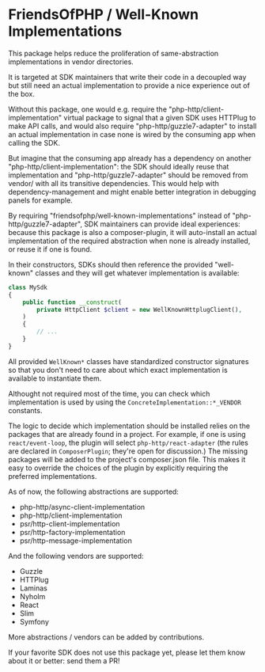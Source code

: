 # FriendsOfPHP / Well-Known Implementations

This package helps reduce the proliferation of same-abstraction implementations
in vendor directories.

It is targeted at SDK maintainers that write their code in a decoupled way but
still need an actual implementation to provide a nice experience out of the box.

Without this package, one would e.g. require the "php-http/client-implementation"
virtual package to signal that a given SDK uses HTTPlug to make API calls, and
would also require "php-http/guzzle7-adapter" to install an actual
implementation in case none is wired by the consuming app when calling the SDK.

But imagine that the consuming app already has a dependency on another
"php-http/client-implementation": the SDK should ideally reuse that
implementation and "php-http/guzzle7-adapter" should be removed from vendor/ with
all its transitive dependencies. This would help with dependency-management and
might enable better integration in debugging panels for example.

By requiring "friendsofphp/well-known-implementations" instead of
"php-http/guzzle7-adapter", SDK maintainers can provide ideal experiences:
because this package is also a composer-plugin, it will auto-install an actual
implementation of the required abstraction when none is already installed, or
reuse it if one is found.

In their constructors, SDKs should then reference the provided "well-known"
classes and they will get whatever implementation is available:

```php
class MySdk
{
    public function __construct(
        private HttpClient $client = new WellKnownHttplugClient(),
    )
    {
        // ...
    }
}
```

All provided `WellKnown*` classes have standardized constructor signatures so
that you don't need to care about which exact implementation is available to
instantiate them.

Althought not required most of the time, you can check which implementation is
used by using the `ConcreteImplementation::*_VENDOR` constants.

The logic to decide which implementation should be installed relies on the
packages that are already found in a project. For example, if one is using
`react/event-loop`, the plugin will select `php-http/react-adapter` (the rules
are declared in `ComposerPlugin`; they're open for discussion.) The missing
packages will be added to the project's composer.json file. This makes it easy
to override the choices of the plugin by explicitly requiring the preferred
implementations.

As of now, the following abstractions are supported:
 - php-http/async-client-implementation
 - php-http/client-implementation
 - psr/http-client-implementation
 - psr/http-factory-implementation
 - psr/http-message-implementation

And the following vendors are supported:
 - Guzzle
 - HTTPlug
 - Laminas
 - Nyholm
 - React
 - Slim
 - Symfony

More abstractions / vendors can be added by contributions.

If your favorite SDK does not use this package yet, please let them know about it
or better: send them a PR!
